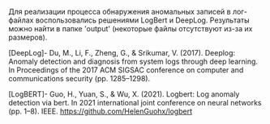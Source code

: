 Для реализации процесса обнаружения аномальных записей в лог-файлах воспользовались решениями LogBert и DeepLog. Результаты можно найти в папке 'output' (некоторые файлы отсутствуют из-за их размеров).


[DeepLog]- Du, M., Li, F., Zheng, G., & Srikumar, V. (2017). Deeplog: Anomaly detection and diagnosis from system logs through deep learning. In Proceedings of the 2017 ACM SIGSAC conference on computer and communications security (pp. 1285–1298).

[LogBERT]- Guo, H., Yuan, S., & Wu, X. (2021). Logbert: Log anomaly detection via bert. In 2021 international joint conference on neural networks (pp. 1–8). IEEE. https://github.com/HelenGuohx/logbert
